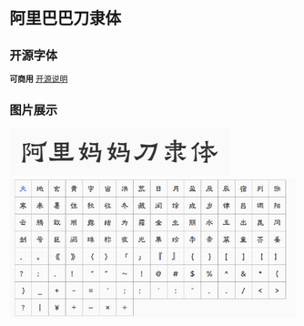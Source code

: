 # 阿里巴巴刀隶体 
## 开源字体
**可商用** 
[开源说明](AlimamaDaoLiTi\font\LICENSE.txt)
## 图片展示
<img src="images/1031.png"/> 
<img src="images/1032.png"/> 